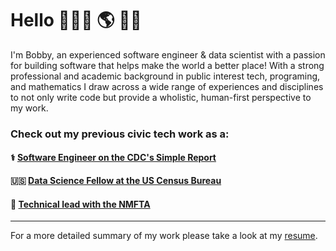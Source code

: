 # Hello 👨🏻‍💻 🌎 👋🏻

I'm Bobby, an experienced software engineer & data scientist with a passion for building software that helps make the world a better place! With a strong professional and academic background in public interest tech, programing, and mathematics I draw across a wide range of experiences and disciplines to not only write code but provide a wholistic, human-first perspective to my work.

### Check out my previous civic tech work as a:
#### ⚕️  [Software Engineer on the CDC's Simple Report](https://github.com/CDCgov/prime-simplereport/pulls?q=is%3Apr+is%3Amerged+author%3Abobbywells52)
#### 🇺🇸 [Data Science Fellow at the US Census Bureau](https://github.com/codingitforward/cdfdemoday2021/blob/main/Bobby_Wells_Katie_Harris.pdf)
#### 🚸 [Technical lead with the NMFTA](https://github.com/hliu12/nmfta-code-for-good)

<!---
### Personal projects:
#### 🏀 [Check My Parlay](https://check-my-parlay.herokuapp.com/) 📊
- Check My Parlay is a full stack webapp that predcits safe basketball bets and displays data for the day's games with an interactive, user-facing dashboard.
--->


---
For a more detailed summary of my work please take a look at my [resume](https://docs.google.com/document/d/e/2PACX-1vRlSl_6mUW46ugvz3HQQ4-H17AmQFgA7NiVgtL0qo4GUTY0wvvZxCB5YODDhYnlzg/pub).
<!---
bobbywells52/bobbywells52 is a ✨ special ✨ repository because its `README.md` (this file) appears on your GitHub profile.
You can click the Preview link to take a look at your changes.
--->
